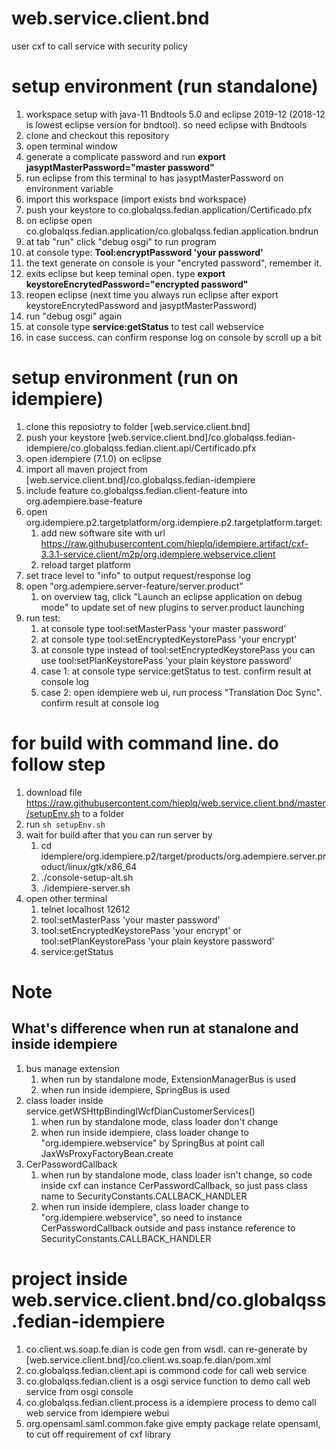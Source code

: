 # web.service.client.bnd
user cxf to call service with security policy

# setup environment (run standalone)
1. workspace setup with java-11 Bndtools 5.0 and eclipse 2019-12 (2018-12 is lowest eclipse version for bndtool). so need eclipse with Bndtools
1. clone and checkout this repository
1. open terminal window
1. generate a complicate password and run **export jasyptMasterPassword="master password"**
1. run eclipse from this terminal to has jasyptMasterPassword on environment variable
1. import this workspace (import exists bnd workspace)
1. push your keystore to co.globalqss.fedian.application/Certificado.pfx
1. on eclipse open co.globalqss.fedian.application/co.globalqss.fedian.application.bndrun
1. at tab "run" click "debug osgi" to run program
1. at console type: **Tool:encryptPassword 'your password'**
1. the text generate on console is your "encryted password", remember it.
1. exits eclipse but keep teminal open. type **export keystoreEncrytedPassword="encrypted password"**
1. reopen eclipse (next time you always run eclipse after export keystoreEncrytedPassword and jasyptMasterPassword)
1. run "debug osgi" again
1. at console type **service:getStatus** to test call webservice
1. in case success. can confirm response log on console by scroll up a bit

# setup environment (run on idempiere)
1. clone this reposiotry to folder [web.service.client.bnd]
1. push your keystore  [web.service.client.bnd]/co.globalqss.fedian-idempiere/co.globalqss.fedian.client.api/Certificado.pfx
1. open idempiere (7.1.0) on eclipse
1. import all maven project from [web.service.client.bnd]/co.globalqss.fedian-idempiere
1. include feature co.globalqss.fedian.client-feature into org.adempiere.base-feature
1. open org.idempiere.p2.targetplatform/org.idempiere.p2.targetplatform.target:
    1. add new software site with url https://raw.githubusercontent.com/hieplq/idempiere.artifact/cxf-3.3.1-service.client/m2p/org.idempiere.webservice.client
    1. reload target platform
1. set trace level to "info" to output request/response log
1. open "org.adempiere.server-feature/server.product" 
    1. on overview tag, click "Launch an eclipse application on debug mode" to update set of new plugins to server.product launching
1. run test:
    1. at console type tool:setMasterPass 'your master password'
    1. at console type tool:setEncryptedKeystorePass 'your encrypt'
    1. at console type instead of tool:setEncryptedKeystorePass you can use tool:setPlanKeystorePass 'your plain keystore password'
    1. case 1: at console type service:getStatus to test. confirm result at console log
    1. case 2: open idempiere web ui, run process "Translation Doc Sync". confirm result at console log

# for build with command line. do follow step
1. download file https://raw.githubusercontent.com/hieplq/web.service.client.bnd/master/setupEnv.sh to a folder
1. run `sh setupEnv.sh`
1. wait for build after that you can run server by 
    1. cd idempiere/org.idempiere.p2/target/products/org.adempiere.server.product/linux/gtk/x86_64
    1. ./console-setup-alt.sh
    1. ./idempiere-server.sh
1. open other terminal
    1. telnet localhost 12612
    1. tool:setMasterPass 'your master password'
    1. tool:setEncryptedKeystorePass 'your encrypt' or tool:setPlanKeystorePass 'your plain keystore password'
    1. service:getStatus


# Note
## What's difference when run at stanalone and inside idempiere
1. bus manage extension
    1. when run by standalone mode, ExtensionManagerBus is used
    1. when run inside idempiere, SpringBus is used
1. class loader inside service.getWSHttpBindingIWcfDianCustomerServices()
    1. when run by standalone mode, class loader don't change
    1. when run inside idempiere, class loader change to "org.idempiere.webservice" by SpringBus at point call JaxWsProxyFactoryBean.create
1. CerPasswordCallback
    1. when run by standalone mode, class loader isn't change, so code inside cxf can instance CerPasswordCallback, so just pass class name to SecurityConstants.CALLBACK_HANDLER
    1. when run inside idempiere, class loader change to "org.idempiere.webservice", so need to instance CerPasswordCallback outside and pass instance reference to SecurityConstants.CALLBACK_HANDLER
    
# project inside web.service.client.bnd/co.globalqss.fedian-idempiere
1. co.client.ws.soap.fe.dian is code gen from wsdl. can re-generate by [web.service.client.bnd]/co.client.ws.soap.fe.dian/pom.xml
2. co.globalqss.fedian.client.api is commond code for call web service
3. co.globalqss.fedian.client is a osgi service function to demo call web service from osgi console
4. co.globalqss.fedian.client.process is a idempiere process to demo call web service from idempiere webui
5. org.opensaml.saml.common.fake give empty package relate opensaml, to cut off requirement of cxf library
